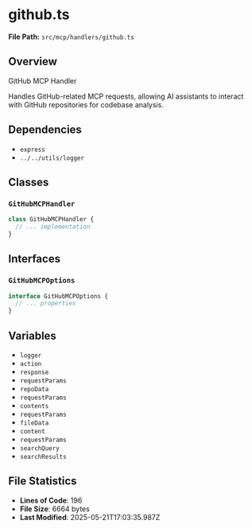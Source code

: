 # github.ts

**File Path:** `src/mcp/handlers/github.ts`

## Overview

GitHub MCP Handler

Handles GitHub-related MCP requests, allowing AI assistants
to interact with GitHub repositories for codebase analysis.

## Dependencies

- `express`
- `../../utils/logger`

## Classes

### `GitHubMCPHandler`

```typescript
class GitHubMCPHandler {
  // ... implementation
}
```

## Interfaces

### `GitHubMCPOptions`

```typescript
interface GitHubMCPOptions {
  // ... properties
}
```

## Variables

- `logger`
- `action`
- `response`
- `requestParams`
- `repoData`
- `requestParams`
- `contents`
- `requestParams`
- `fileData`
- `content`
- `requestParams`
- `searchQuery`
- `searchResults`

## File Statistics

- **Lines of Code**: 196
- **File Size**: 6664 bytes
- **Last Modified**: 2025-05-21T17:03:35.987Z

